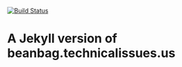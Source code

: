 [![Build Status](https://travis-ci.org/genebean/jekyll-beanbag.svg?branch=master)](https://travis-ci.org/genebean/jekyll-beanbag)

# A Jekyll version of beanbag.technicalissues.us
